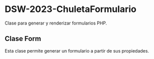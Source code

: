 # DSW-2023-ChuletaFormulario
Clase para generar y renderizar formularios PHP.
## Clase Form
Esta clase permite generar un formulario a partir de sus propiedades.
